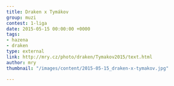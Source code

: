 ```yaml
---
title: Draken x Tymákov
group: muzi
contest: 1-liga
date: 2015-05-15 00:00:00 +0000
tags:
- hazena
- draken
type: external
link: http://mry.cz/photo/draken/Tymakov2015/text.html
author: mry
thumbnail: "/images/content/2015-05-15_draken-x-tymakov.jpg"

---
```

